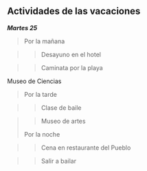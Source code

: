 ## Actividades de las vacaciones

***Martes 25*** 

> Por la mañana

>> Desayuno en el hotel

>> Caminata por la playa

Museo de Ciencias

>

> Por la tarde

>> Clase de baile

>> Museo de artes
>
> Por la noche

>> Cena en restaurante del Pueblo

>> Salir a bailar